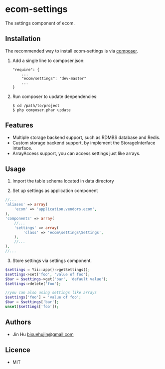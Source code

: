 # ecom-settings

The settings component of ecom.

## Installation

The recommended way to install ecom-settings is via [composer](http://getcomposer.org).

1. Add a single line to composer.json:

    ```
    "require": {
        ...
        "ecom/settings": "dev-master"
    	...
    }
    ```
    
2. Run composer to update denpendencies:

    ```
    $ cd /path/to/project
    $ php composer.phar update
    ```

## Features

* Multiple storage backend support, such as RDMBS database and Redis.
* Custom storage backend support, by implement the StorageInterface interface.
* ArrayAccess support, you can access settings just like arrays.


## Usage

1. Import the table schema located in data directory

2. Set up settings as application component

  ```php
  //...
  'aliases' => array(
      'ecom' => 'application.vendors.ecom',
  ),
  'components' => array(
      //...
      'settings' => array(
          'class' => 'ecom\settings\Settings',
      ),
      //...
  ),
  //...
  ```
  
3. Store settings via settings component.

  ```php
  $settings = Yii::app()->getSettings();
  $settings->set('foo', 'value of foo');
  $bar = $settings->get('bar', 'default value');
  $settings->delete('foo');
  
  //you can also using settings like arrays
  $settings['foo'] = 'value of foo';
  $bar = $settings['bar'];
  unset($settings['foo']);
  ```

## Authors

* Jin Hu <bixuehujin@gmail.com>


## Licence

* MIT
